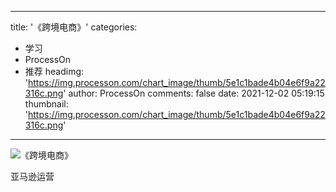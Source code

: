 
---
title: '《跨境电商》'
categories: 
 - 学习
 - ProcessOn
 - 推荐
headimg: 'https://img.processon.com/chart_image/thumb/5e1c1bade4b04e6f9a22316c.png'
author: ProcessOn
comments: false
date: 2021-12-02 05:19:15
thumbnail: 'https://img.processon.com/chart_image/thumb/5e1c1bade4b04e6f9a22316c.png'
---

<div>   
<img class="thumb" alt="《跨境电商》" src="https://img.processon.com/chart_image/thumb/5e1c1bade4b04e6f9a22316c.png" referrerpolicy="no-referrer">
<p>亚马逊运营</p>  
</div>
            